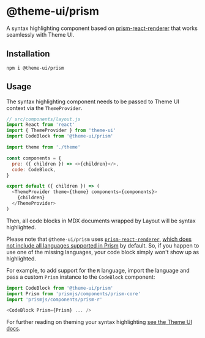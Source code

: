 # @theme-ui/prism

A syntax highlighting component based on
[prism-react-renderer](https://github.com/FormidableLabs/prism-react-renderer)
that works seamlessly with Theme UI.

## Installation

```
npm i @theme-ui/prism
```

## Usage

The syntax highlighting component needs to be passed to Theme UI
context via the `ThemeProvider`.

```js
// src/components/layout.js
import React from 'react'
import { ThemeProvider } from 'theme-ui'
import CodeBlock from '@theme-ui/prism'

import theme from './theme'

const components = {
  pre: ({ children }) => <>{children}</>,
  code: CodeBlock,
}

export default ({ children }) => (
  <ThemeProvider theme={theme} components={components}>
    {children}
  </ThemeProvider>
)
```

Then, all code blocks in MDX documents wrapped by Layout will be
syntax highlighted.

Please note that `@theme-ui/prism` uses [`prism-react-renderer`](https://github.com/FormidableLabs/prism-react-renderer), [which does not include all languages supported in Prism](https://github.com/FormidableLabs/prism-react-renderer/blob/master/src/vendor/prism/includeLangs.js) by default. So, if you happen to use one of the missing languages, your code block simply won't show up as highlighted.

For example, to add support for the `R` language, import the language and pass a custom `Prism` instance to the `CodeBlock` component:
	
```js
import CodeBlock from '@theme-ui/prism'
import Prism from 'prismjs/components/prism-core'
import 'prismjs/components/prism-r'

<CodeBlock Prism={Prism} ... />
```

For further reading on theming your syntax highlighting
[see the Theme UI docs](https://theme-ui.com/theming/#syntax-highlighting).
